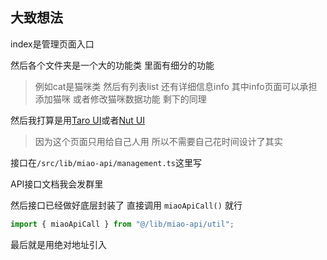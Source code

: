 ## 大致想法

index是管理页面入口

然后各个文件夹是一个大的功能类 里面有细分的功能

> 例如cat是猫咪类 然后有列表list 还有详细信息info 其中info页面可以承担添加猫咪 或者修改猫咪数据功能
> 剩下的同理

然后我打算是用[Taro UI](https://taro-ui.jd.com/#/docs/introduction)或者[Nut UI](https://nutui.jd.com/taro/react/2x/#/zh-CN/component/button)
> 因为这个页面只用给自己人用 所以不需要自己花时间设计了其实

接口在`/src/lib/miao-api/management.ts`这里写

API接口文档我会发群里

然后接口已经做好底层封装了 直接调用 `miaoApiCall()` 就行

```typescript
import { miaoApiCall } from "@/lib/miao-api/util";
```

最后就是用绝对地址引入

